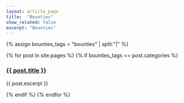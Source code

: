 ```yaml
---
layout: article_page
title:  "Bounties"
show_related: false
excerpt: "Bounties"
---
```


{% assign bounties_tags = "bounties" | split:"|" %}
<div class="overview-container">
  {% for post in site.pages %}
    {% if bounties_tags == post.categories %}
    <div class="col-md-6 overview-brief">
		<h3><a href="{{ post.url | relative_url }}">{{ post.title }}</a></h3>
		<p class="lg">{{ post.excerpt }}</p>
	</div>
  {% endif %}
  {% endfor %}
</div>

